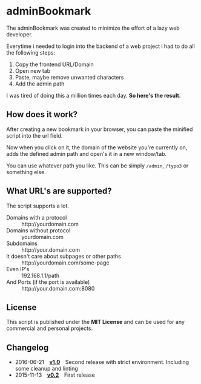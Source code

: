 # adminBookmark

The adminBookmark was created to minimize the effort of a lazy web developer.

Everytime i needed to login into the backend of a web project i had to do all the following steps:

1. Copy the frontend URL/Domain
2. Open new tab
3. Paste, maybe remove unwanted characters
4. Add the admin path


I was tired of doing this a million times each day.
**So here's the result.**


## How does it work?

After creating a new bookmark in your browser, you can paste the minified script into the url field.

Now when you click on it, the domain of the website you're currently on, adds the defined admin path and open's it in a new window/tab.

You can use whatever path you like. This can be simply `/admin`, `/typo3` or something else.

## What URL's are supported?

The script supports a lot.
<dl>
  <dt>Domains with a protocol</dt>
  <dd>http://yourdomain.com</dd>

  <dt>Domains without protocol</dt>
  <dd>yourdomain.com</dd>

  <dt>Subdomains</dt>
  <dd>http://your.domain.com</dd>

  <dt>It doesn't care about subpages or other paths</dt>
  <dd>http://yourdomain.com/some-page</dd>

  <dt>Even IP's</dt>
  <dd>192.168.1.1/path</dd>

  <dt>And Ports (if the port is available)</dt>
  <dd>http://your.domain.com:8080</dd>
</dl>

## License

This script is published under the **MIT License** and can be used for any commercial and personal projects.


## Changelog

 * 2016-06-21 [**v1.0**](https://github.com/tomlutzenberger/adminBookmark/releases/tag/v1.0) Second release with strict environment. Including some cleanup and linting
 * 2015-11-13 [**v0.2**](https://github.com/tomlutzenberger/adminBookmark/releases/tag/v0.2) First release
